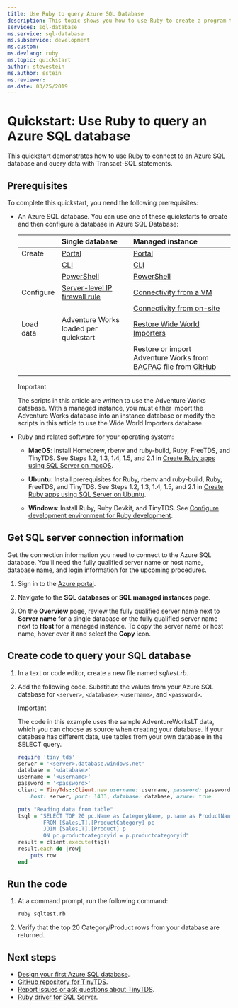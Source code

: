 ```yaml
---
title: Use Ruby to query Azure SQL Database 
description: This topic shows you how to use Ruby to create a program that connects to an Azure SQL Database and query it using Transact-SQL statements.
services: sql-database
ms.service: sql-database
ms.subservice: development
ms.custom: 
ms.devlang: ruby
ms.topic: quickstart
author: stevestein
ms.author: sstein
ms.reviewer:
ms.date: 03/25/2019
---
```

# Quickstart: Use Ruby to query an Azure SQL database

This quickstart demonstrates how to use [Ruby](https://www.ruby-lang.org) to connect to an Azure SQL database and query data with Transact-SQL statements.

## Prerequisites

To complete this quickstart, you need the following prerequisites:

- An Azure SQL database. You can use one of these quickstarts to create and then configure a database in Azure SQL Database:

  || Single database | Managed instance |
  |:--- |:--- |:---|
  | Create| [Portal](sql-database-single-database-get-started.md) | [Portal](sql-database-managed-instance-get-started.md) |
  || [CLI](scripts/sql-database-create-and-configure-database-cli.md) | [CLI](https://medium.com/azure-sqldb-managed-instance/working-with-sql-managed-instance-using-azure-cli-611795fe0b44) |
  || [PowerShell](scripts/sql-database-create-and-configure-database-powershell.md) | [PowerShell](scripts/sql-database-create-configure-managed-instance-powershell.md) |
  | Configure | [Server-level IP firewall rule](sql-database-server-level-firewall-rule.md)| [Connectivity from a VM](sql-database-managed-instance-configure-vm.md)|
  |||[Connectivity from on-site](sql-database-managed-instance-configure-p2s.md)
  |Load data|Adventure Works loaded per quickstart|[Restore Wide World Importers](sql-database-managed-instance-get-started-restore.md)
  |||Restore or import Adventure Works from [BACPAC](sql-database-import.md) file from [GitHub](https://github.com/Microsoft/sql-server-samples/tree/master/samples/databases/adventure-works)|
  |||

  > [!IMPORTANT]
  > The scripts in this article are written to use the Adventure Works database. With a managed instance, you must either import the Adventure Works database into an instance database or modify the scripts in this article to use the Wide World Importers database.
  
- Ruby and related software for your operating system:
  
  - **MacOS**: Install Homebrew, rbenv and ruby-build, Ruby, FreeTDS, and TinyTDS. See Steps 1.2, 1.3, 1.4, 1.5, and 2.1 in [Create Ruby apps using SQL Server on macOS](https://www.microsoft.com/sql-server/developer-get-started/ruby/mac/).
  
  - **Ubuntu**: Install prerequisites for Ruby, rbenv and ruby-build, Ruby, FreeTDS, and TinyTDS. See Steps 1.2, 1.3, 1.4, 1.5, and 2.1 in [Create Ruby apps using SQL Server on Ubuntu](https://www.microsoft.com/sql-server/developer-get-started/ruby/ubuntu/).
  
  - **Windows**: Install Ruby, Ruby Devkit, and TinyTDS. See [Configure development environment for Ruby development](/sql/connect/ruby/step-1-configure-development-environment-for-ruby-development).

## Get SQL server connection information

Get the connection information you need to connect to the Azure SQL database. You'll need the fully qualified server name or host name, database name, and login information for the upcoming procedures.

1. Sign in to the [Azure portal](https://portal.azure.com/).

2. Navigate to the **SQL databases**  or **SQL managed instances** page.

3. On the **Overview** page, review the fully qualified server name next to **Server name** for a single database or the fully qualified server name next to **Host** for a managed instance. To copy the server name or host name, hover over it and select the **Copy** icon. 

## Create code to query your SQL database

1. In a text or code editor, create a new file named *sqltest.rb*.
   
1. Add the following code. Substitute the values from your Azure SQL database for `<server>`, `<database>`, `<username>`, and `<password>`.
   
   >[!IMPORTANT]
   >The code in this example uses the sample AdventureWorksLT data, which you can choose as source when creating your database. If your database has different data, use tables from your own database in the SELECT query. 
   
   ```ruby
   require 'tiny_tds'
   server = '<server>.database.windows.net'
   database = '<database>'
   username = '<username>'
   password = '<password>'
   client = TinyTds::Client.new username: username, password: password, 
       host: server, port: 1433, database: database, azure: true
   
   puts "Reading data from table"
   tsql = "SELECT TOP 20 pc.Name as CategoryName, p.name as ProductName
           FROM [SalesLT].[ProductCategory] pc
           JOIN [SalesLT].[Product] p
           ON pc.productcategoryid = p.productcategoryid"
   result = client.execute(tsql)
   result.each do |row|
       puts row
   end
   ```

## Run the code

1. At a command prompt, run the following command:

   ```bash
   ruby sqltest.rb
   ```
   
1. Verify that the top 20 Category/Product rows from your database are returned. 

## Next steps
- [Design your first Azure SQL database](sql-database-design-first-database.md).
- [GitHub repository for TinyTDS](https://github.com/rails-sqlserver/tiny_tds).
- [Report issues or ask questions about TinyTDS](https://github.com/rails-sqlserver/tiny_tds/issues).
- [Ruby driver for SQL Server](https://docs.microsoft.com/sql/connect/ruby/ruby-driver-for-sql-server/).
